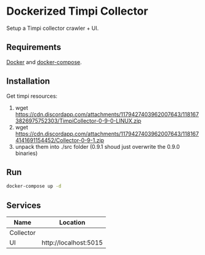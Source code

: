 # Dockerized Timpi Collector
Setup a Timpi collector crawler + UI.

## Requirements
[Docker](https://www.docker.com/) and [docker-compose](https://docs.docker.com/compose/).


## Installation

Get timpi resources:
1. wget https://cdn.discordapp.com/attachments/1179427403962007643/1181673826975752303/TimpiCollector-0-9-0-LINUX.zip
2. wget https://cdn.discordapp.com/attachments/1179427403962007643/1181674141691154452/Collector-0-9-1.zip
3. unpack them into ./src folder (0.9.1 shoud just overwrite the 0.9.0 binaries)

## Run
```bash
docker-compose up -d
```

## Services

|Name               |Location               |
|-------------------|-----------------------|
|Collector          |                       |
|UI                 |http://localhost:5015  |


